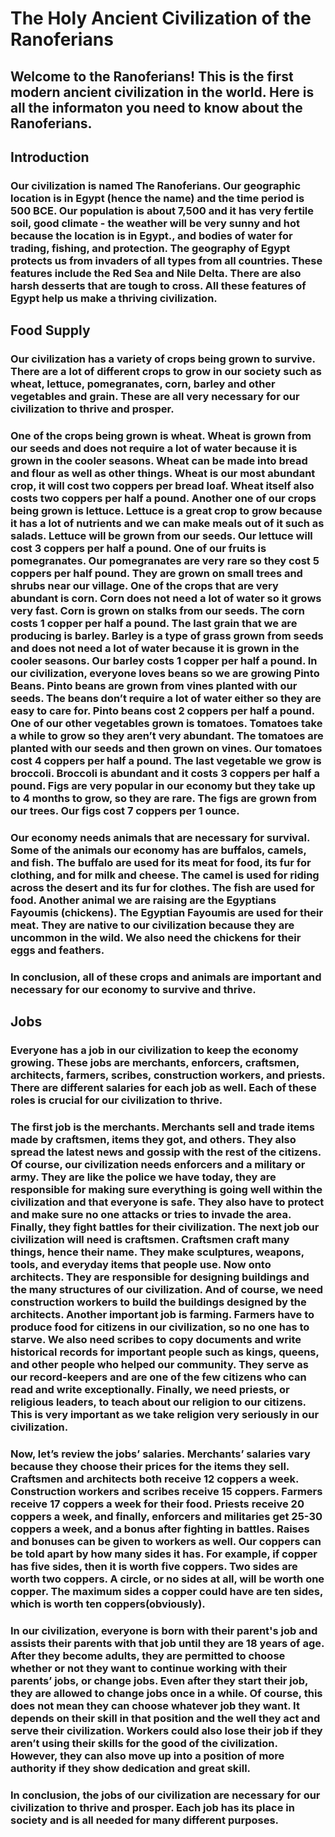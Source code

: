 # The Holy Ancient Civilization of the Ranoferians

## Welcome to the Ranoferians! This is the first modern ancient civilization in the world. Here is all the informaton you need to know about the Ranoferians.

## Introduction

### 	Our civilization is named The Ranoferians. Our geographic location is in Egypt (hence the name) and the time period is 500 BCE. Our population is about 7,500 and it has very fertile soil, good climate - the weather will be very sunny and hot because the location is in Egypt., and bodies of water for trading, fishing, and protection. The geography of Egypt protects us from invaders of all types from all countries. These features include the Red Sea and Nile Delta. There are also harsh desserts that are tough to cross. All these features of Egypt help us make a thriving civilization.

## Food Supply

### 	Our civilization has a variety of crops being grown to survive. There are a lot of different crops to grow in our society such as wheat, lettuce, pomegranates, corn, barley and other vegetables and grain. These are all very necessary for  our civilization to thrive and prosper.

### 	One of the crops being grown is wheat. Wheat is grown from our seeds and does not require a lot of water because it is  grown in the cooler seasons. Wheat can be made into bread and flour as well as other things. Wheat is our most abundant crop, it will cost two coppers per bread loaf. Wheat itself also costs two coppers per half a pound. Another one of our crops being grown is lettuce. Lettuce is a great crop to grow because it has a lot of nutrients and we can make meals out of it such as salads. Lettuce will be grown from our seeds.  Our lettuce will cost 3 coppers per half a pound. One of our fruits is pomegranates. Our pomegranates are very rare so they cost 5 coppers per half pound. They are grown on small trees and shrubs near our village. One of the crops that are very abundant is corn. Corn does not need a lot of water so it grows very fast. Corn is grown on stalks from our seeds.  The corn costs 1 copper per half a pound. The last grain that we are producing is barley. Barley is a type of grass grown from seeds and does not need a lot of water because it is grown in the cooler seasons. Our barley costs 1 copper per half a  pound. In our civilization, everyone loves beans so we are growing Pinto Beans. Pinto beans are grown from vines planted with our seeds. The beans don’t require a lot of water either so they are easy to care for. Pinto beans cost 2 coppers per half a pound. One of our other vegetables grown is tomatoes. Tomatoes take a while to grow so they aren’t very abundant. The tomatoes are planted with our seeds and then grown on vines.  Our tomatoes cost 4 coppers per half a pound. The last vegetable we grow is broccoli. Broccoli is abundant and it costs 3 coppers per half a pound. Figs are very popular in our economy but they take up to 4 months to grow, so they are rare. The figs are grown from our trees. Our figs cost 7 coppers per 1 ounce. 
	
### 	Our economy needs animals that are necessary for survival. Some of the animals our economy has are buffalos, camels, and fish. The buffalo are used for its meat for food, its fur for clothing, and for milk and cheese. The camel is used for riding across the desert and its fur for clothes. The fish are used for food. Another animal we are raising are the Egyptians Fayoumis (chickens). The Egyptian Fayoumis are used for their meat. They are native to our civilization because they are uncommon in the wild. We also need the chickens for their eggs and feathers. 

### 	In conclusion, all of these crops and animals are important and necessary for our economy to survive and thrive.

## Jobs

### Everyone has a job in our civilization to keep the economy growing. These jobs are merchants, enforcers, craftsmen, architects, farmers, scribes, construction workers, and priests. There are different salaries for each job as well. Each of these roles is crucial for our civilization to thrive. 

### The first job is the merchants. Merchants sell and trade items made by craftsmen, items they got, and others. They also spread the latest news and gossip with the rest of the citizens. Of course, our civilization needs enforcers and a military or army. They are like the police we have today, they are responsible for making sure everything is going well within the civilization and that everyone is safe. They also have to protect and make sure no one attacks or tries to invade the area. Finally, they fight battles for their civilization. The next job our civilization will need is craftsmen. Craftsmen craft many things, hence their name. They make sculptures, weapons, tools, and everyday items that people use. Now onto architects. They are responsible for designing buildings and the many structures of our civilization. And of course, we need construction workers to build the buildings designed by the architects. Another important job is farming. Farmers have to produce food for citizens in our civilization, so no one has to starve. We also need scribes to copy documents and write historical records for important people such as kings, queens, and other people who helped our community. They serve as our record-keepers and are one of the few citizens who can read and write exceptionally. Finally, we need priests, or religious leaders, to teach about our religion to our citizens. This is very important as we take religion very seriously in our civilization.

### Now, let’s review the jobs’ salaries. Merchants’ salaries vary because they choose their prices for the items they sell. Craftsmen and architects both receive 12 coppers a week. Construction workers and scribes receive 15 coppers. Farmers receive 17 coppers a week for their food. Priests receive 20 coppers a week, and finally, enforcers and militaries get 25-30 coppers a week, and a bonus after fighting in battles. Raises and bonuses can be given to workers as well. Our coppers can be told apart by how many sides it has. For example, if copper has five sides, then it is worth five coppers. Two sides are worth two coppers. A circle, or no sides at all, will be worth one copper. The maximum sides a copper could have are ten sides, which is worth ten coppers(obviously).

### In our civilization, everyone is born with their parent's job and assists their parents with that job until they are 18 years of age. After they become adults, they are permitted to choose whether or not they want to continue working with their parents’ jobs, or change jobs. Even after they start their job, they are allowed to change jobs once in a while. Of course, this does not mean they can choose whatever job they want. It depends on their skill in that position and the well they act and serve their civilization. Workers could also lose their job if they aren’t using their skills for the good of the civilization. However, they can also move up into a position of more authority if they show dedication and great skill.

### In conclusion, the jobs of our civilization are necessary for our civilization to thrive and prosper. Each job has its place in society and is all needed for many different purposes.



